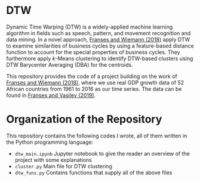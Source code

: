 # DTW
Dynamic Time Warping (DTW) is a widely-applied machine learning algorithm in fields such as speech, pattern, and movement recognition and data mining. In a novel approach, [Franses and Wiemann (2018)](https://ideas.repec.org/p/ems/eureir/109916.html) apply DTW to examine similarities of business cycles by using a feature-based distance function to account for the special properties of business cycles. They furthermore apply _k_-Means clustering to identify DTW-based clusters using DTW Barycenter Averaging (DBA) for the centroids.

This repository provides the code of a project building on the work of [Franses and Wiemann (2018)](https://ideas.repec.org/p/ems/eureir/109916.html), where we use real GDP growth data of 52 African countries from 1961 to 2016 as our time series. The data can be found in [Franses and Vasilev (2019)](https://ideas.repec.org/p/ems/eureir/116541.html).

# Organization of the Repository
This repository contains the following codes I wrote, all of them written in the Python programming language:
- `dtw_main.ipynb` Jupyter notebook to give the reader an overview of the project with some explanations
- `cluster.py` Main file for DTW clustering
- `dtw_funs.py` Contains functions that supply all of the above files
